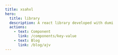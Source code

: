 ```yaml
---
title: xsahxl
hero:
  title: library
  description: A react library developed with dumi
  actions:
    - text: Component
      link: /components/key-value
    - text: Blog
      link: /blog/ajv
---
```

